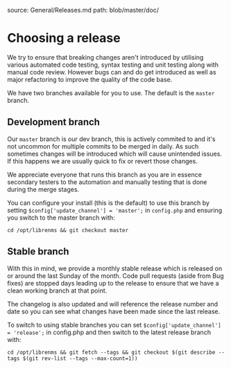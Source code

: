source: General/Releases.md
path: blob/master/doc/

# Choosing a release

We try to ensure that breaking changes aren't introduced by utilising
various automated code testing, syntax testing and unit testing along
with manual code review. However bugs can and do get introduced as
well as major refactoring to improve the quality of the code base.

We have two branches available for you to use. The default is the `master` branch.

## Development branch

Our `master` branch is our dev branch, this is actively commited to
and it's not uncommon for multiple commits to be merged in daily. As
such sometimes changes will be introduced which will cause unintended
issues. If this happens we are usually quick to fix or revert those changes.

We appreciate everyone that runs this branch as you are in essence
secondary testers to the automation and manually testing that is done
during the merge stages.

You can configure your install (this is the default) to use this
branch by setting `$config['update_channel'] = 'master';` in
`config.php` and ensuring you switch to the master branch with:

`cd /opt/librenms && git checkout master`

## Stable branch

With this in mind, we provide a monthly stable release which is
released on or around  the last Sunday of the month. Code pull
requests (aside from Bug fixes) are stopped days leading up to the
release to ensure that we have a clean working branch at that point.

The changelog is also updated and will reference the release number
and date so you can see what changes have been made since the last release.

To switch to using stable branches you can set
`$config['update_channel'] = 'release';` in config.php and then switch
to the latest release branch with:

`cd /opt/librenms && git fetch --tags && git checkout $(git describe
--tags $(git rev-list --tags --max-count=1))`
